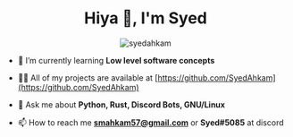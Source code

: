 <h1 align="center">Hiya 👋, I'm Syed</h1>

<p align="center"> <img src="https://komarev.com/ghpvc/?username=syedahkam" alt="syedahkam" /> </p>

- 🌱 I’m currently learning **Low level software concepts**

- 👨‍💻 All of my projects are available at [https://github.com/SyedAhkam](https://github.com/SyedAhkam)

- 💬 Ask me about **Python, Rust, Discord Bots, GNU/Linux**

- 📫 How to reach me **smahkam57@gmail.com** or **Syed#5085** at discord
